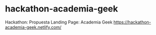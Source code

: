 # hackathon-academia-geek
Hackathon: Propuesta Landing Page: Academia Geek
https://hackathon-academia-geek.netlify.com/
